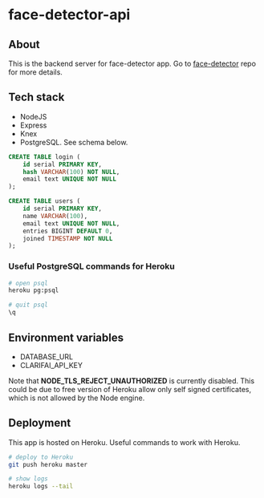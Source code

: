 # face-detector-api

## About

This is the backend server for face-detector app. Go to [face-detector](https://github.com/fractal-n/face-detector) repo for more details.

## Tech stack

- NodeJS
- Express
- Knex
- PostgreSQL. See schema below.

```sql
CREATE TABLE login (
	id serial PRIMARY KEY,
	hash VARCHAR(100) NOT NULL,
	email text UNIQUE NOT NULL
);

CREATE TABLE users (
	id serial PRIMARY KEY,
	name VARCHAR(100),
	email text UNIQUE NOT NULL,
	entries BIGINT DEFAULT 0,
	joined TIMESTAMP NOT NULL
);
```

### Useful PostgreSQL commands for Heroku

```bash
# open psql
heroku pg:psql

# quit psql
\q
```

## Environment variables

- DATABASE_URL
- CLARIFAI_API_KEY

Note that **NODE_TLS_REJECT_UNAUTHORIZED** is currently disabled. This could be due to free version of Heroku allow only self signed certificates, which is not allowed by the Node engine.

## Deployment

This app is hosted on Heroku. Useful commands to work with Heroku.

```bash
# deploy to Heroku
git push heroku master

# show logs
heroku logs --tail
```
